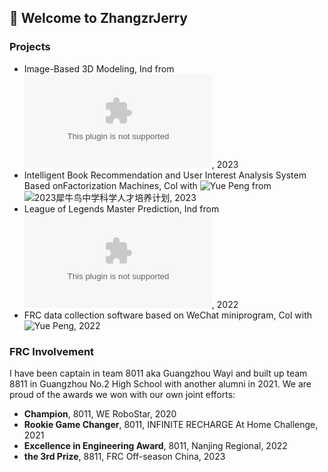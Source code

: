 ## 🙋 Welcome to ZhangzrJerry

### Projects
- Image-Based 3D Modeling, Ind from ![深蓝学院](shenlanxueyuan.com), 2023
- Intelligent Book Recommendation and User Interest Analysis System Based onFactorization Machines, Col with ![Yue Peng](https://github.com/polaron-andre) from ![2023犀牛鸟中学科学人才培养计划](https://cloud.tencent.com/developer/article/2308943), 2023
- League of Legends Master Prediction, Ind from ![飞桨AI Studio星河社区](aistudio.baidu.com), 2022
- FRC data collection software based on WeChat miniprogram, Col with ![Yue Peng](https://github.com/polaron-andre), 2022

### FRC Involvement
I have been captain in team 8011 aka Guangzhou Wayi and built up team 8811 in Guangzhou No.2 High School with another alumni in 2021. We are proud of the awards we won with our own joint efforts:
- **Champion**, 8011, WE RoboStar, 2020
- **Rookie Game Changer**, 8011, INFINITE RECHARGE At Home Challenge, 2021
- **Excellence in Engineering Award**, 8011, Nanjing Regional, 2022
- **the 3rd Prize**, 8811, FRC Off-season China, 2023
